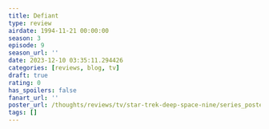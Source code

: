 ```yaml
---
title: Defiant
type: review
airdate: 1994-11-21 00:00:00
season: 3
episode: 9
season_url: ''
date: 2023-12-10 03:35:11.294426
categories: [reviews, blog, tv]
draft: true
rating: 0
has_spoilers: false
fanart_url: ''
poster_url: /thoughts/reviews/tv/star-trek-deep-space-nine/series_poster.jpg
tags: []
---
```


